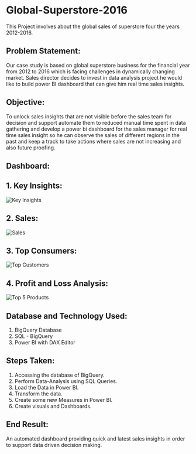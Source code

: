 # Global-Superstore-2016
This Project involves about the global sales of superstore four the years 2012-2016.

## Problem Statement:
Our case study is based on global superstore business for the financial year from 2012 to 2016 which is facing challenges in dynamically changing market. Sales director decides to invest in data analysis project he would like to build power BI dashboard that can give him real time sales insights.

## Objective:
To unlock sales insights that are not visible before the sales team for decision and support automate them to reduced manual time spent in data gathering and develop a power bi dashboard for the sales manager for real time sales insight so he can observe the sales of different regions in the past and keep a track to take actions where sales are not increasing and also future proofing.

## Dashboard:
## 1. Key Insights:
![Key Insights](https://user-images.githubusercontent.com/96460908/153128886-0edca8f0-4a53-4feb-b05b-e555ad3f0bbf.jpg)
## 2. Sales:
![Sales](https://user-images.githubusercontent.com/96460908/153128957-e9e9e1d6-a166-4061-99ba-0dd81035f6f8.jpg)
## 3. Top Consumers:
![Top Customers](https://user-images.githubusercontent.com/96460908/153129025-d85f025e-8728-4b95-999f-089cd90c209e.jpg)
## 4. Profit and Loss Analysis:
![Top 5 Products](https://user-images.githubusercontent.com/96460908/153129077-66659c52-3a30-492f-b022-846f63184142.jpg)

## Database and Technology Used:
1. BigQuery Database
2. SQL - BigQuery
3. Power BI with DAX Editor

## Steps Taken:
1. Accessing the database of BigQuery.
2. Perform Data-Analysis using SQL Queries.
3. Load the Data in Power BI.
4. Transform the data.
5. Create some new Measures in Power BI.
6. Create visuals and Dashboards.

## End Result:
An automated dashboard providing quick and latest sales insights in order to support data driven decision making.
